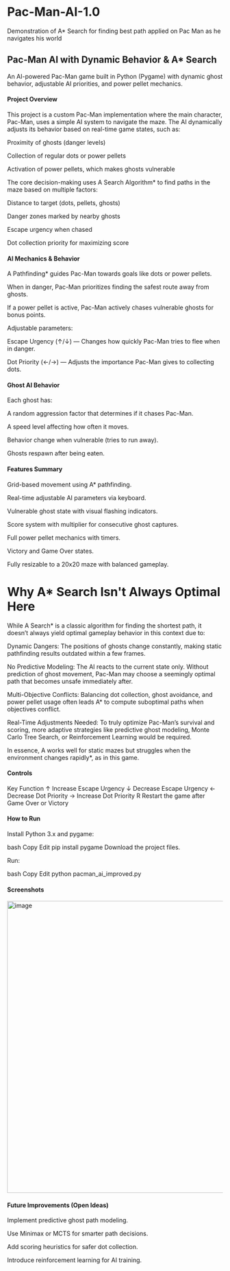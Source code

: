 # Pac-Man-AI-1.0
Demonstration of A* Search for finding best path applied on Pac Man as he navigates his world 

## Pac-Man AI with Dynamic Behavior & A* Search
An AI-powered Pac-Man game built in Python (Pygame) with dynamic ghost behavior, adjustable AI priorities, and power pellet mechanics.

#### Project Overview
This project is a custom Pac-Man implementation where the main character, Pac-Man, uses a simple AI system to navigate the maze. 
The AI dynamically adjusts its behavior based on real-time game states, such as:

Proximity of ghosts (danger levels)

Collection of regular dots or power pellets

Activation of power pellets, which makes ghosts vulnerable

The core decision-making uses A Search Algorithm* to find paths in the maze based on multiple factors:

Distance to target (dots, pellets, ghosts)

Danger zones marked by nearby ghosts

Escape urgency when chased

Dot collection priority for maximizing score

#### AI Mechanics & Behavior
A Pathfinding* guides Pac-Man towards goals like dots or power pellets.

When in danger, Pac-Man prioritizes finding the safest route away from ghosts.

If a power pellet is active, Pac-Man actively chases vulnerable ghosts for bonus points.

Adjustable parameters:

Escape Urgency (↑/↓) — Changes how quickly Pac-Man tries to flee when in danger.

Dot Priority (←/→) — Adjusts the importance Pac-Man gives to collecting dots.

#### Ghost AI Behavior
Each ghost has:

A random aggression factor that determines if it chases Pac-Man.

A speed level affecting how often it moves.

Behavior change when vulnerable (tries to run away).

Ghosts respawn after being eaten.

#### Features Summary
Grid-based movement using A* pathfinding.

Real-time adjustable AI parameters via keyboard.

Vulnerable ghost state with visual flashing indicators.

Score system with multiplier for consecutive ghost captures.

Full power pellet mechanics with timers.

Victory and Game Over states.

Fully resizable to a 20x20 maze with balanced gameplay.

# Why A* Search Isn't Always Optimal Here
While A Search* is a classic algorithm for finding the shortest path, it doesn’t always yield optimal gameplay behavior in this context due to:

Dynamic Dangers: The positions of ghosts change constantly, making static pathfinding results outdated within a few frames.

No Predictive Modeling: The AI reacts to the current state only. Without prediction of ghost movement, Pac-Man may choose a seemingly optimal path that becomes unsafe immediately after.

Multi-Objective Conflicts: Balancing dot collection, ghost avoidance, and power pellet usage often leads A* to compute suboptimal paths when objectives conflict.

Real-Time Adjustments Needed: To truly optimize Pac-Man’s survival and scoring, more adaptive strategies like predictive ghost modeling, Monte Carlo Tree Search, or Reinforcement Learning would be required.

In essence, A works well for static mazes but struggles when the environment changes rapidly*, as in this game.

#### Controls
Key	Function
↑	Increase Escape Urgency
↓	Decrease Escape Urgency
←	Decrease Dot Priority
→	Increase Dot Priority
R	Restart the game after Game Over or Victory

#### How to Run
Install Python 3.x and pygame:

bash
Copy
Edit
pip install pygame
Download the project files.

Run:

bash
Copy
Edit
python pacman_ai_improved.py

#### Screenshots
<img width="722" height="681" alt="image" src="https://github.com/user-attachments/assets/66d26920-af0d-4d2b-8f81-dbbd84fb93f2" />


#### Future Improvements (Open Ideas)
Implement predictive ghost path modeling.

Use Minimax or MCTS for smarter path decisions.

Add scoring heuristics for safer dot collection.

Introduce reinforcement learning for AI training.
